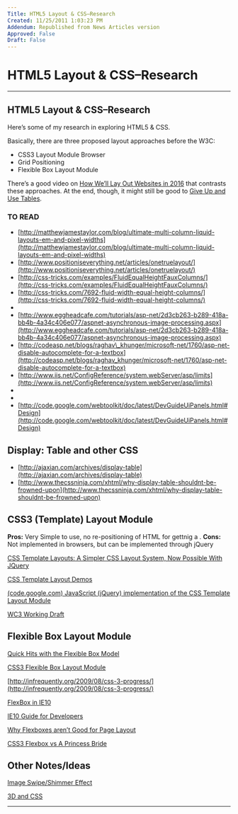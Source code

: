 ```yaml
---
Title: HTML5 Layout & CSS–Research
Created: 11/25/2011 1:03:23 PM
Addendum: Republished from News Articles version
Approved: False
Draft: False
---
```

# HTML5 Layout & CSS–Research

---

## HTML5 Layout & CSS–Research


Here’s some of my research in exploring HTML5 & CSS.



Basically, there are three proposed layout approaches before the W3C:


- CSS3 Layout Module Browser
- Grid Positioning
- Flexible Box Layout Module



There’s a good video on [How We’ll Lay Out Websites in 2016](http://www.webmonkey.com/2011/03/the-future-of-css-finally-sane-layout-tools/) that contrasts these approaches. At the end, though, it might still be good to [Give Up and Use Tables](http://giveupandusetables.com/).


### TO READ

- [http://matthewjamestaylor.com/blog/ultimate-multi-column-liquid-layouts-em-and-pixel-widths](http://matthewjamestaylor.com/blog/ultimate-multi-column-liquid-layouts-em-and-pixel-widths)
- [http://www.positioniseverything.net/articles/onetruelayout/](http://www.positioniseverything.net/articles/onetruelayout/)
- [http://css-tricks.com/examples/FluidEqualHeightFauxColumns/](http://css-tricks.com/examples/FluidEqualHeightFauxColumns/)
- [http://css-tricks.com/7692-fluid-width-equal-height-columns/](http://css-tricks.com/7692-fluid-width-equal-height-columns/)
- 
- [http://www.eggheadcafe.com/tutorials/asp-net/2d3cb263-b289-418a-bb4b-4a34c406e077/aspnet-asynchronous-image-processing.aspx](http://www.eggheadcafe.com/tutorials/asp-net/2d3cb263-b289-418a-bb4b-4a34c406e077/aspnet-asynchronous-image-processing.aspx)
- [http://codeasp.net/blogs/raghav\_khunger/microsoft-net/1760/asp-net-disable-autocomplete-for-a-textbox](http://codeasp.net/blogs/raghav_khunger/microsoft-net/1760/asp-net-disable-autocomplete-for-a-textbox)
- [http://www.iis.net/ConfigReference/system.webServer/asp/limits](http://www.iis.net/ConfigReference/system.webServer/asp/limits)
- 
- 
- [http://code.google.com/webtoolkit/doc/latest/DevGuideUiPanels.html#Design](http://code.google.com/webtoolkit/doc/latest/DevGuideUiPanels.html#Design)






## Display: Table and other CSS

- [http://ajaxian.com/archives/display-table](http://ajaxian.com/archives/display-table)
- [http://www.thecssninja.com/xhtml/why-display-table-shouldnt-be-frowned-upon](http://www.thecssninja.com/xhtml/why-display-table-shouldnt-be-frowned-upon)


## CSS3 (Template) Layout Module


**Pros:** Very Simple to use, no re-positioning of HTML for gettnig a . **Cons:** Not implemented in browsers, but can be implemented through jQuery



[CSS Template Layouts: A Simpler CSS Layout System, Now Possible With JQuery](http://www.nealgrosskopf.com/tech/thread.php?pid=46)



[CSS Template Layout Demos](http://a.deveria.com/csstpl/)



[(code.google.com) JavaScript (jQuery) implementation of the CSS Template Layout Module](http://code.google.com/p/css-template-layout/)



[WC3 Working Draft](http://www.w3.org/TR/css3-layout/)






## Flexible Box Layout Module


[Quick Hits with the Flexible Box Model](http://www.html5rocks.com/en/tutorials/flexbox/quick/)



[CSS3 Flexible Box Layout Module](http://peter.sh/examples/?/css/flexbox.html)



[http://infrequently.org/2009/08/css-3-progress/](http://infrequently.org/2009/08/css-3-progress/)



[FlexBox in IE10](http://evolpin.wordpress.com/tag/flexbox/)



[IE10 Guide for Developers](http://msdn.microsoft.com/en-us/ie/gg192966)



[Why Flexboxes aren’t Good for Page Layout](http://www.xanthir.com/blog/b4580)



[CSS3 Flexbox vs A Princess Bride](http://oli.jp/2011/css3-flexbox/)


## Other Notes/Ideas


[Image Swipe/Shimmer Effect](http://www.nealgrosskopf.com/tech/thread.php?pid=79)



[3D and CSS](http://www.html5rocks.com/en/tutorials/3d/css/)


<script src="/DesktopModules/itcMetaPost/js/m.js" type="text/javascript"></script>


---

